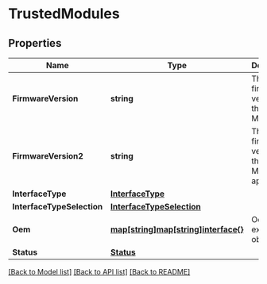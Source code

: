 # TrustedModules

## Properties
Name | Type | Description | Notes
------------ | ------------- | ------------- | -------------
**FirmwareVersion** | **string** | The firmware version of this Trusted Module. | [optional] 
**FirmwareVersion2** | **string** | The 2nd firmware version of this Trusted Module, if applicable. | [optional] 
**InterfaceType** | [**InterfaceType**](InterfaceType.md) |  | [optional] 
**InterfaceTypeSelection** | [**InterfaceTypeSelection**](InterfaceTypeSelection.md) |  | [optional] 
**Oem** | [**map[string]map[string]interface{}**](map[string]interface{}.md) | Oem extension object. | [optional] 
**Status** | [**Status**](Status.md) |  | [optional] 

[[Back to Model list]](../README.md#documentation-for-models) [[Back to API list]](../README.md#documentation-for-api-endpoints) [[Back to README]](../README.md)


